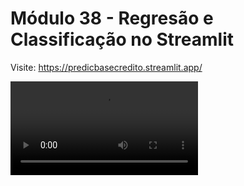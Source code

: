 # Módulo 38 - Regresão e Classificação no Streamlit

Visite: https://predicbasecredito.streamlit.app/

![Watch the video](https://github.com/gfsilveira/ebac/raw/refs/heads/main/03-Cientista_de_Dados/02-Crisp_DM/38_modulo/video/streamlit-main-2025-01-15-15-01-31.mp4)
